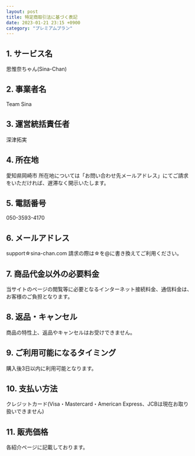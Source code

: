 ```yaml
---
layout: post
title: 特定商取引法に基づく表記
date: 2023-01-21 23:15 +0900
category: "プレミアムプラン"
---
```

## 1. サービス名
思惟奈ちゃん(Sina-Chan)
## 2. 事業者名
Team Sina
## 3. 運営統括責任者
深津拓実
## 4. 所在地
愛知県岡崎市
所在地については「お問い合わせ先メールアドレス」にてご請求をいただければ、遅滞なく開示いたします。
## 5. 電話番号
050-3593-4170
## 6. メールアドレス
support☆sina-chan.com
請求の際は☆を@に書き換えてご利用ください。
## 7. 商品代金以外の必要料金
当サイトのページの閲覧等に必要となるインターネット接続料金、通信料金は、お客様のご負担となります。
## 8. 返品・キャンセル
商品の特性上、返品やキャンセルはお受けできません。
## 9. ご利用可能になるタイミング
購入後3日以内に利用可能となります。
## 10. 支払い方法
クレジットカード(Visa・Mastercard・American Express、JCBは現在お取り扱いできません)
## 11. 販売価格
各紹介ページに記載しております。
